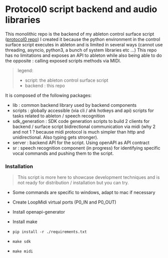 # Protocol0 script backend and audio libraries

This monolithic repo is the backend of my ableton control surface
script ([protocol0 repo](https://github.com/lebrunthibault/Protocol-0-Surface-Script))
I created it because the python environment in the control surface script executes in ableton and is limited in several
ways
(cannot use threading, asyncio, python3, a bunch of system libraries etc ...)
This repo has no limitations and exposes an API to ableton while also being able to do the opposite : calling exposed
scripts methods via MIDI.

> legend:
>- script: the ableton control surface script
>- backend : this repo

It is composed of the following packages:

- lib : common backend library used by backend components
- scripts : globally accessible (via cli / ahk hotkeys and api) scripts for tasks related to ableton / speech
  recognition
- sdk_generation : SDK code generation scripts to build 2 clients for backend / surface script bidirectional
  communication via midi (why 2 and not 1 ? because midi protocol is much simpler than http and unidirectional. Also
  typing gets stronger).
- server : backend API for the script. Using openAPI as API contract
- sr : speech recognition component (in progress) for identifying specific vocal commands and pushing them to the
  script.

### Installation

> This script is more here to showcase development techniques and is not ready for distribution / installation but you can try.

- Some commands are specific to windows, adapt to mac if necessary
- Create LoopMidi virtual ports (P0_IN and P0_OUT)
- Install openapi-generator
- Install make

- `pip install -r ./requirements.txt`
- `make sdk`
- `make midi`
